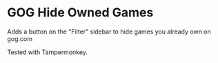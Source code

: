 # GOG Hide Owned Games

Adds a button on the "Filter" sidebar to hide games you already own on gog.com

Tested with Tampermonkey.
